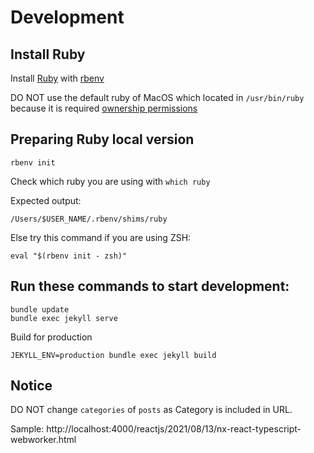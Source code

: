 # Development

## Install Ruby

Install [Ruby](https://www.ruby-lang.org/en/) with [rbenv](https://github.com/rbenv/rbenv)

DO NOT use the default ruby of MacOS which located in `/usr/bin/ruby` because it is required [ownership permissions](https://gist.github.com/KetchCyork/ab896f1c8e3e845b8d17d3aef169b871)

## Preparing Ruby local version

```
rbenv init
```

Check which ruby you are using with `which ruby`

Expected output:

```
/Users/$USER_NAME/.rbenv/shims/ruby
```

Else try this command if you are using ZSH:

```
eval "$(rbenv init - zsh)"
```

## Run these commands to start development:

```
bundle update
bundle exec jekyll serve
```

Build for production

```
JEKYLL_ENV=production bundle exec jekyll build
```

## Notice

DO NOT change `categories` of `posts` as Category is included in URL.

Sample: http://localhost:4000/reactjs/2021/08/13/nx-react-typescript-webworker.html

